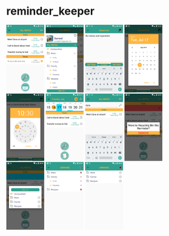 # reminder_keeper
<div>
<img src="https://github.com/surreal/reminder_keeper/blob/master/images/screenshot_1.png" width="100" title="screenshot 1">
<img src="https://github.com/surreal/reminder_keeper/blob/master/images/screenshot_2.png" width="100" title="screenshot 2">
<img src="https://github.com/surreal/reminder_keeper/blob/master/images/screenshot_3.png" width="100" title="screenshot 3">
<img src="https://github.com/surreal/reminder_keeper/blob/master/images/screenshot_4.png" width="100" title="screenshot 4">
<img src="https://github.com/surreal/reminder_keeper/blob/master/images/screenshot_5.png" width="100" title="screenshot 5">
<img src="https://github.com/surreal/reminder_keeper/blob/master/images/screenshot_6.png" width="100" title="screenshot 6">
<img src="https://github.com/surreal/reminder_keeper/blob/master/images/screenshot_7.png" width="100" title="screenshot 7">
<img src="https://github.com/surreal/reminder_keeper/blob/master/images/screenshot_8.png" width="100" title="screenshot 8">
<img src="https://github.com/surreal/reminder_keeper/blob/master/images/screenshot_9.png" width="100" title="screenshot 9">
<img src="https://github.com/surreal/reminder_keeper/blob/master/images/screenshot_10.png" width="100" title="screenshot 10">
<img src="https://github.com/surreal/reminder_keeper/blob/master/images/screenshot_11.png" width="100" title="screenshot 11">
</div>
